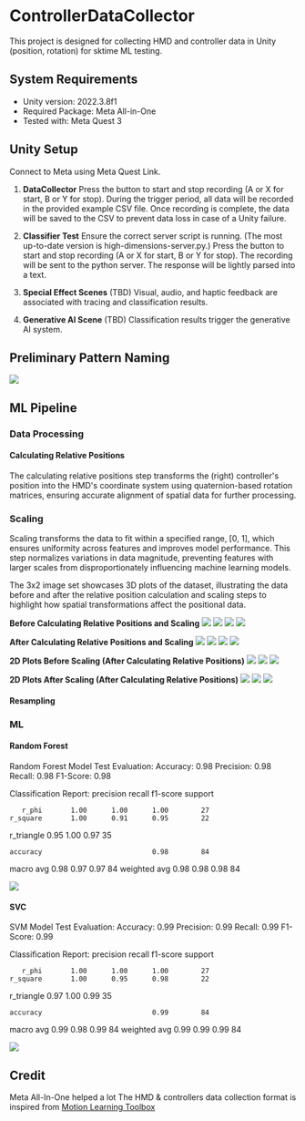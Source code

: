 # ControllerDataCollector

This project is designed for collecting HMD and controller data in Unity (position, rotation) for sktime ML testing.

## System Requirements

- Unity version: 2022.3.8f1
- Required Package: Meta All-in-One
- Tested with: Meta Quest 3

## Unity Setup

Connect to Meta using Meta Quest Link.

1. **DataCollector**
   Press the button to start and stop recording (A or X for start, B or Y for stop). During the trigger period, all data will be recorded in the provided example CSV file. Once recording is complete, the data will be saved to the CSV to prevent data loss in case of a Unity failure.

2. **Classifier Test**
   Ensure the correct server script is running. (The most up-to-date version is high-dimensions-server.py.)
   Press the button to start and stop recording (A or X for start, B or Y for stop). The recording will be sent to the python server. The response will be lightly parsed into a text.

3. **Special Effect Scenes** (TBD)
   Visual, audio, and haptic feedback are associated with tracing and classification results.

4. **Generative AI Scene** (TBD)
   Classification results trigger the generative AI system.

## Preliminary Pattern Naming
![](py/image.png)

## ML Pipeline


### Data Processing 
#### Calculating Relative Positions
The calculating relative positions step transforms the (right) controller's position into the HMD's coordinate system using quaternion-based rotation matrices, ensuring accurate alignment of spatial data for further processing.

### Scaling
Scaling transforms the data to fit within a specified range, [0, 1], which ensures uniformity across features and improves model performance. This step normalizes variations in data magnitude, preventing features with larger scales from disproportionately influencing machine learning models.

The 3x2 image set showcases 3D plots of the dataset, illustrating the data before and after the relative position calculation and scaling steps to highlight how spatial transformations affect the positional data.

**Before Calculating Relative Positions and Scaling**
![](py/3D_Comparison_phi.png)
![](py/3D_Comparison_square.png)
![](py/3D_Comparison_triangle.png)
![](py/3D_Example_Comparison.png)

**After Calculating Relative Positions and Scaling**
![](py/3D_Comparison_phi_Relative.png)
![](py/3D_Comparison_square_Relative.png)
![](py/3D_Comparison_triangle_Relative.png)
![](py/3D_Example_Comparison_Relative.png)

**2D Plots Before Scaling (After Calculating Relative Positions)**
![](py/2D_phi.png)
![](py/2D_square.png)
![](py/2D_triangle.png)

**2D Plots After Scaling (After Calculating Relative Positions)**
![](py/2D_Comparison_phi_Relative.png)
![](py/2D_Comparison_square_Relative.png)
![](py/2D_Comparison_triangle_Relative.png)
#### Resampling

### ML

#### Random Forest

Random Forest Model Test Evaluation:
Accuracy: 0.98
Precision: 0.98
Recall: 0.98
F1-Score: 0.98

Classification Report:
              precision    recall  f1-score   support

       r_phi       1.00      1.00      1.00        27
    r_square       1.00      0.91      0.95        22
  r_triangle       0.95      1.00      0.97        35

    accuracy                           0.98        84
   macro avg       0.98      0.97      0.97        84
weighted avg       0.98      0.98      0.98        84

![](py/Confusion_Matrix_Random_Forest.png)

#### SVC

SVM Model Test Evaluation:
Accuracy: 0.99
Precision: 0.99
Recall: 0.99
F1-Score: 0.99

Classification Report:
              precision    recall  f1-score   support

       r_phi       1.00      1.00      1.00        27
    r_square       1.00      0.95      0.98        22
  r_triangle       0.97      1.00      0.99        35

    accuracy                           0.99        84
   macro avg       0.99      0.98      0.99        84
weighted avg       0.99      0.99      0.99        84

![](py/Confusion_Matrix_SVM.png)

## Credit
Meta All-In-One helped a lot
The HMD & controllers data collection format is inspired from [Motion Learning Toolbox](https://github.com/cschell/Motion-Learning-Toolbox)
